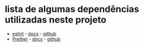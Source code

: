 # lista de algumas dependências utilizadas neste projeto

- [eslint]('https://eslint.org/') - [docs]('https://prettier.io/docs/en/index.html') - [github]('https://github.com/eslint/eslint')
- [Prettier]('https://prettier.io/') - [docs]('https://eslint.org/docs/latest/user-guide/getting-started') - [github]('https://github.com/prettier/prettier')